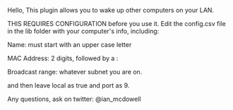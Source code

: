 Hello, This plugin allows you to wake up other computers on your LAN.

THIS REQUIRES CONFIGURATION before you use it. Edit the config.csv file in the lib folder with your computer's info, including:

Name: must start with an upper case letter

MAC Address: 2 digits, followed by a :

Broadcast range: whatever subnet you are on.

and then leave local as true and port as 9.



Any questions, ask on twitter: @ian_mcdowell
